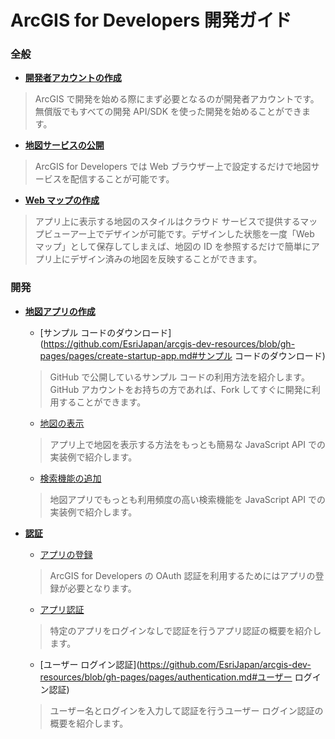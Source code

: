 # ArcGIS for Developers 開発ガイド

### 全般

* __[開発者アカウントの作成](https://github.com/EsriJapan/arcgis-dev-resources/blob/gh-pages/pages/get-dev-account.md)__
> ArcGIS で開発を始める際にまず必要となるのが開発者アカウントです。無償版でもすべての開発 API/SDK を使った開発を始めることができます。

* __[地図サービスの公開](https://github.com/EsriJapan/arcgis-dev-resources/blob/gh-pages/pages/create-feature-service.md)__
> ArcGIS for Developers では Web ブラウザー上で設定するだけで地図サービスを配信することが可能です。

* __[Web マップの作成](https://github.com/EsriJapan/arcgis-dev-resources/blob/gh-pages/pages/create-webmap.md)__
> アプリ上に表示する地図のスタイルはクラウド サービスで提供するマップビューアー上でデザインが可能です。デザインした状態を一度「Web マップ」として保存してしまえば、地図の ID を参照するだけで簡単にアプリ上にデザイン済みの地図を反映することができます。

### 開発

* __[地図アプリの作成](https://github.com/EsriJapan/arcgis-dev-resources/blob/gh-pages/pages/create-startup-app.md)__
  * [サンプル コードのダウンロード](https://github.com/EsriJapan/arcgis-dev-resources/blob/gh-pages/pages/create-startup-app.md#サンプル コードのダウンロード)
  > GitHub で公開しているサンプル コードの利用方法を紹介します。GitHub アカウントをお持ちの方であれば、Fork してすぐに開発に利用することができます。

  * [地図の表示](https://github.com/EsriJapan/arcgis-dev-resources/blob/gh-pages/pages/create-startup-app.md#地図の表示)
  > アプリ上で地図を表示する方法をもっとも簡易な JavaScript API での実装例で紹介します。

  * [検索機能の追加](https://github.com/EsriJapan/arcgis-dev-resources/blob/gh-pages/pages/create-startup-app.md#検索機能の追加)
  > 地図アプリでもっとも利用頻度の高い検索機能を JavaScript API での実装例で紹介します。

* __[認証](https://github.com/EsriJapan/arcgis-dev-resources/blob/gh-pages/pages/authentication.md)__
  * [アプリの登録](https://github.com/EsriJapan/arcgis-dev-resources/blob/gh-pages/pages/authentication.md#アプリの登録)
  > ArcGIS for Developers の OAuth 認証を利用するためにはアプリの登録が必要となります。

  * [アプリ認証](https://github.com/EsriJapan/arcgis-dev-resources/blob/gh-pages/pages/authentication.md#アプリ認証)
  > 特定のアプリをログインなしで認証を行うアプリ認証の概要を紹介します。

  * [ユーザー ログイン認証](https://github.com/EsriJapan/arcgis-dev-resources/blob/gh-pages/pages/authentication.md#ユーザー ログイン認証)
  > ユーザー名とログインを入力して認証を行うユーザー ログイン認証の概要を紹介します。
